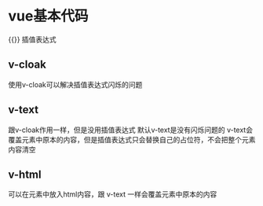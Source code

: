 # vue基本代码

{{}} 插值表达式

## v-cloak

使用v-cloak可以解决插值表达式闪烁的问题

## v-text

跟v-cloak作用一样，但是没用插值表达式
默认v-text是没有闪烁问题的
v-text会覆盖元素中原本的内容，但是插值表达式只会替换自己的占位符，不会把整个元素内容清空

## v-html

可以在元素中放入html内容，跟 v-text 一样会覆盖元素中原本的内容
